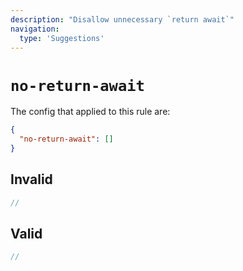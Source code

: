 ```yaml
---
description: "Disallow unnecessary `return await`"
navigation:
  type: 'Suggestions'
---
```


# `no-return-await`

The config that applied to this rule are:

```json
{
  "no-return-await": []
}
```

## Invalid

```js invalid
//
```

## Valid

```js valid
//
```
  